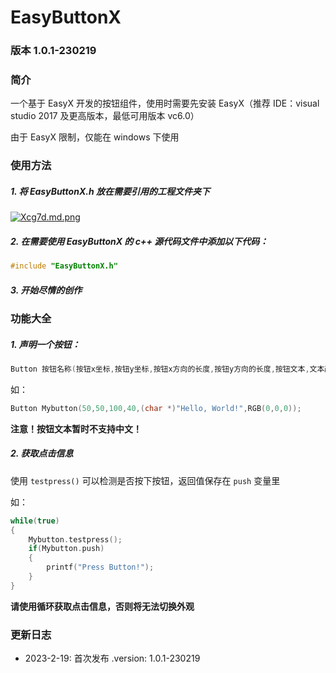 # EasyButtonX

### 版本 1.0.1-230219

### 简介

一个基于 EasyX 开发的按钮组件，使用时需要先安装 EasyX（推荐 IDE：visual studio 2017 及更高版本，最低可用版本 vc6.0）

由于 EasyX 限制，仅能在 windows 下使用

### 使用方法

##### 1. 将 EasyButtonX.h 放在需要引用的工程文件夹下

[![Xcg7d.md.png](https://i.328888.xyz/2023/02/19/Xcg7d.md.png)](https://imgloc.com/i/Xcg7d)

##### 2. 在需要使用 EasyButtonX 的 c++ 源代码文件中添加以下代码：

```C++
#include "EasyButtonX.h"
```

##### 3. 开始尽情的创作

### 功能大全

##### 1. 声明一个按钮：

```C++
Button 按钮名称(按钮x坐标,按钮y坐标,按钮x方向的长度,按钮y方向的长度,按钮文本,文本颜色);
```

如：

```C++
Button Mybutton(50,50,100,40,(char *)"Hello, World!",RGB(0,0,0));
```

**注意！按钮文本暂时不支持中文！**

##### 2. 获取点击信息

使用 `testpress()` 可以检测是否按下按钮，返回值保存在 `push` 变量里

如：

```C++
while(true)
{
    Mybutton.testpress();
    if(Mybutton.push)
    {
        printf("Press Button!");
    }
}
```

**请使用循环获取点击信息，否则将无法切换外观**

### 更新日志

- 2023-2-19: 首次发布 .version: 1.0.1-230219
